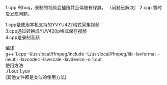 1.cpp 有bug，录制的视频会抽搐并且伴随有绿屏。  （问题已解决）
2.cpp 暂时没发现问题。

1.cpp是使用本机支持的YVYU422格式采集视频  
3.cpp通过转换成YUV420p格式保存视频  
4.cpp是录制音频  

编译  
g++ 1.cpp -I/usr/local/ffmpeg/include -L/usr/local/ffmpeg/lib -lavformat -lavutil -lavcodec -lswscale  -lavdevice -o 1.out  
使用方法  
./1.out 1.yuv  
(其他文件都是类似的使用方法)
